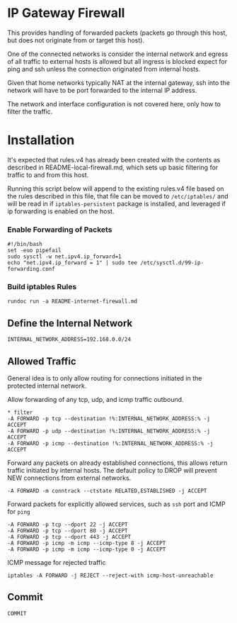 # IP Gateway Firewall

This provides handling of forwarded packets (packets go through this host, but does not originate from or target this host).

One of the connected networks is consider the internal network and egress of all traffic to external hosts is allowed but all ingress is blocked expect for ping and ssh unless the connection originated from internal hosts.

Given that home networks typically NAT at the internal gateway, ssh into the network will have to be port forwarded to the internal IP address.

The network and interface configuration is not covered here, only how to filter the traffic.

# Installation

It's expected that rules.v4 has already been created with the contents as described in README-local-firewall.md, which sets up basic filtering for traffic to and from this host.

Running this script below will append to the existing rules.v4 file based on the rules described in this file, that file can be moved to `/etc/iptables/` and will be read in if `iptables-persistent` package is installed, and leveraged if ip forwarding is enabled on the host.

### Enable Forwarding of Packets
```create-file:forwarding.sh:744
#!/bin/bash
set -euo pipefail
sudo sysctl -w net.ipv4.ip_forward=1
echo "net.ipv4.ip_forward = 1" | sudo tee /etc/sysctl.d/99-ip-forwarding.conf
```

### Build iptables Rules
```
rundoc run -a README-internet-firewall.md
```

## Define the Internal Network

```env
INTERNAL_NETWORK_ADDRESS=192.168.0.0/24
```

## Allowed Traffic

General idea is to only allow routing for connections initiated in the protected internal network.

Allow forwarding of any tcp, udp, and icmp traffic outbound.  
```r-append-file:rules.v4
* filter
-A FORWARD -p tcp --destination !%:INTERNAL_NETWORK_ADDRESS:% -j ACCEPT
-A FORWARD -p udp --destination !%:INTERNAL_NETWORK_ADDRESS:% -j ACCEPT
-A FORWARD -p icmp --destination !%:INTERNAL_NETWORK_ADDRESS:% -j ACCEPT
```

Forward any packets on already established connections, this allows return traffic initiated by internal hosts.  The default policy to DROP will prevent NEW connections from external networks.
```append-file:rules.v4
-A FORWARD -m conntrack --ctstate RELATED,ESTABLISHED -j ACCEPT
```

Forward packets for explicitly allowed services, such as `ssh` port and ICMP for `ping`
```append-file:rules.v4
-A FORWARD -p tcp --dport 22 -j ACCEPT
-A FORWARD -p tcp --dport 80 -j ACCEPT
-A FORWARD -p tcp --dport 443 -j ACCEPT
-A FORWARD -p icmp -m icmp --icmp-type 8 -j ACCEPT
-A FORWARD -p icmp -m icmp --icmp-type 0 -j ACCEPT
```

ICMP message for rejected traffic
```append-file:rules.v4
iptables -A FORWARD -j REJECT --reject-with icmp-host-unreachable
```

## Commit

```append-file:rules.v4
COMMIT
```
